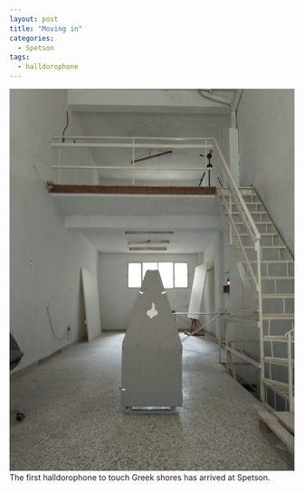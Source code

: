 ```yaml
---
layout: post
title: "Moving in"
categories:
  - Spetson
tags:
  - halldorophone
---
```

![halldoropone in coffin](/img/systir.jpg)
The first halldorophone to touch Greek shores has arrived at Spetson. 
